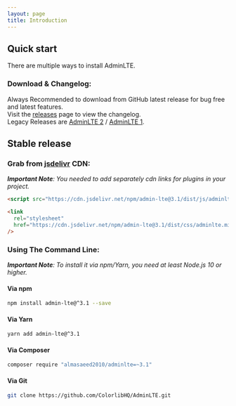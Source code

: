 ```yaml
---
layout: page
title: Introduction
---
```


## Quick start

There are multiple ways to install AdminLTE.

### Download & Changelog:

Always Recommended to download from GitHub latest release [ ](https://github.com/ColorlibHQ/AdminLTE/releases/latest) for bug free and latest features.\
Visit the [releases](https://github.com/ColorlibHQ/AdminLTE/releases) page to view the changelog.\
Legacy Releases are [AdminLTE 2](https://github.com/ColorlibHQ/AdminLTE/releases/tag/v2.4.18) / [AdminLTE 1](https://github.com/ColorlibHQ/AdminLTE/releases/tag/1.3.1).

## Stable release

### Grab from [jsdelivr](https://www.jsdelivr.com/package/npm/admin-lte) CDN:

_**Important Note**: You needed to add separately cdn links for plugins in your project._

```html
<script src="https://cdn.jsdelivr.net/npm/admin-lte@3.1/dist/js/adminlte.min.js"></script>
```

```html
<link
  rel="stylesheet"
  href="https://cdn.jsdelivr.net/npm/admin-lte@3.1/dist/css/adminlte.min.css"
/>
```

### Using The Command Line:

_**Important Note**: To install it via npm/Yarn, you need at least Node.js 10 or higher._

#### Via npm

```bash
npm install admin-lte@^3.1 --save
```

#### Via Yarn

```bash
yarn add admin-lte@^3.1
```

#### Via Composer

```bash
composer require "almasaeed2010/adminlte=~3.1"
```

#### Via Git

```bash
git clone https://github.com/ColorlibHQ/AdminLTE.git
```

